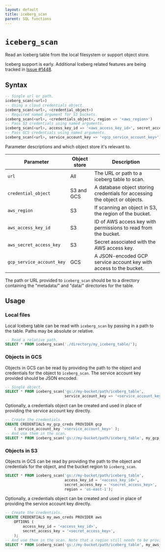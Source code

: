 ```yaml
---
layout: default
title: iceberg_scan
parent: SQL functions
---
```


# `iceberg_scan`

Read an Iceberg table from the local filesystem or support object store.

Iceberg support is early. Additional Iceberg related features are being tracked
in [Issue #1448].

## Syntax

```sql
-- Single url or path.
iceberg_scan(<url>)
-- Using a cloud credentials object.
iceberg_scan(<url>, <credential_object>)
-- Required named argument for S3 buckets.
iceberg_scan(<url>, <credentials_object>, region => '<aws_region>')
-- Pass S3 credentials using named arguments.
iceberg_scan(<url>, access_key_id => '<aws_access_key_id>', secret_access_key => '<aws_secret_access_key>', region => '<aws_region>')
-- Pass GCS credentials using named arguments.
iceberg_scan(<url>, service_account_key => '<gcp_service_account_key>')
```

Parameter descriptions and which object store it's relevant to.

| Parameter                 | Object store | Description                                                                |
|---------------------------|--------------|----------------------------------------------------------------------------|
| `url`                     | All          | The URL or path to a iceberg table to scan.                                |
| `credential_object`       | S3 and GCS   | A database object storing credentials for accessing the object or objects. |
| `aws_region`              | S3           | If scanning an object in S3, the region of the bucket.                     |
| `aws_access_key_id`       | S3           | ID of AWS access key with permissions to read from the bucket.             |
| `aws_secret_access_key`   | S3           | Secret associated with the AWS access key.                                 |
| `gcp_service_account_key` | GCS          | A JSON-encoded GCP service account key with access to the bucket.          |

The path or URL provided to `iceberg_scan` should be to a directory containing
the "metadata/" and "data/" directories for the table.

## Usage

### Local files

Local Iceberg table can be read with `iceberg_scan` by passing in a path to the
table. Paths may be absolute or relative.

```sql
-- Read a relative path.
SELECT * FROM iceberg_scan('./directory/my_iceberg_table/');
```

### Objects in GCS

Objects in GCS can be read by providing the path to the object and credentials
for the object to `iceberg_scan`. The service account key provided should be
JSON encoded.

```sql
-- Single object.
SELECT * FROM iceberg_scan('gs://my-bucket/path/iceberg_table',
                           service_account_key => '<service_account_key>');
```

Optionally, a credentials object can be created and used in place of providing
the service account key directly.

```sql
-- Create the credentials.
CREATE CREDENTIALS my_gcp_creds PROVIDER gcp
    ( service_account_key '<service_account_key>' );
-- And use them in the scan.
SELECT * FROM iceberg_scan('gs://my-bucket/path/iceberg_table', my_gcp_creds);
```

### Objects in S3

Objects in GCS can be read by providing the path to the object and credentials
for the object, and the bucket region to `iceberg_scan`.

```sql
SELECT * FROM iceberg_scan('gs://my-bucket/path/iceberg_table',
                           access_key_id = '<access_key_id>',
                           secret_access_key = '<secret_access_key>',
                           region = 'us-east-1');
```

Optionally, a credentials object can be created and used in place of providing
the service account key directly.

```sql
-- Create the credentials.
CREATE CREDENTIALS my_aws_creds PROVIDER aws
    OPTIONS (
        access_key_id = '<access_key_id>',
        secret_access_key = '<secret_access_key>',
    );
-- And use them in the scan. Note that a region still needs to be provided.
SELECT * FROM iceberg_scan('gs://my-bucket/path/iceberg_table', my_aws_creds, region => 'us-east-1');
```

[Issue #1448]: https://github.com/GlareDB/glaredb/issues/1448
